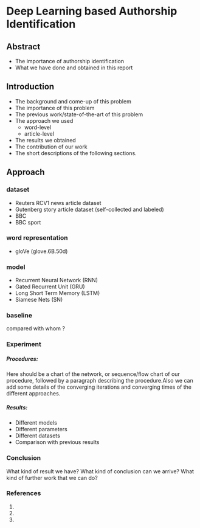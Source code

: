 # Deep Learning based Authorship Identification
## Abstract
- The importance of authorship identification
- What we have done and obtained in this report

## Introduction
- The background and come-up of this problem
- The importance of this problem
- The previous work/state-of-the-art of this problem
- The approach we used
  - word-level
  - article-level
- The results we obtained
- The contribution of our work
- The short descriptions of the following sections.

## Approach
### dataset
- Reuters RCV1 news article dataset
- Gutenberg story article dataset (self-collected and labeled) 
- BBC
- BBC sport
### word representation
- gloVe (glove.6B.50d)

### model
- Recurrent Neural Network (RNN)
- Gated Recurrent Unit (GRU)
- Long Short Term Memory (LSTM)
- Siamese Nets (SN)

### baseline
compared with whom ?
### Experiment
##### Procedures:
Here should be a chart of the network, or sequence/flow chart of our procedure, followed by a paragraph describing the procedure.Also we can add some details of the converging iterations and converging times of the different approaches.
##### Results:
- Different models
- Different parameters
- Different datasets
- Comparison with previous results
### Conclusion
What kind of result we have?
What kind of conclusion can we arrive?
What kind of further work that we can do?
### References
1. ​
2. ​
3. ​
